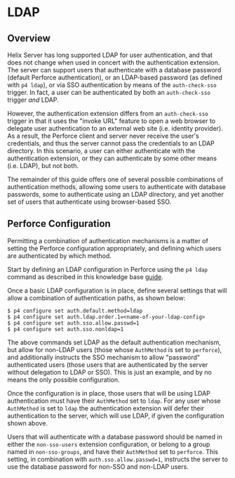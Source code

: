 # LDAP

## Overview

Helix Server has long supported LDAP for user authentication, and that does not
change when used in concert with the authentication extension. The server can
support users that authenticate with a database password (default Perforce
authentication), or an LDAP-based password (as defined with `p4 ldap`), or via
SSO authentication by means of the `auth-check-sso` trigger. In fact, a user can
be authenticated by both an `auth-check-sso` trigger _and_ LDAP.

However, the authentication extension differs from an `auth-check-sso` trigger
in that it uses the "invoke URL" feature to open a web browser to delegate user
authentication to an external web site (i.e. identity provider). As a result,
the Perforce client and server never receive the user's credentials, and thus
the server cannot pass the credentials to an LDAP directory. In this scenario, a
user can either authenticate with the authentication extension, or they can
authenticate by some other means (i.e. LDAP), but not both.

The remainder of this guide offers one of several possible combinations of
authentication methods, allowing some users to authenticate with database
passwords, some to authenticate using an LDAP directory, and yet another set of
users that authenticate using browser-based SSO.

## Perforce Configuration

Permitting a combination of authentication mechanisms is a matter of setting the
Perforce configuration appropriately, and defining which users are authenticated
by which method.

Start by defining an LDAP configuration in Perforce using the `p4 ldap` command
as described in this knowledge base
[guide](https://community.perforce.com/s/article/2590).

Once a basic LDAP configuration is in place, define several settings that will
allow a combination of authentication paths, as shown below:

```shell
$ p4 configure set auth.default.method=ldap
$ p4 configure set auth.ldap.order.1=<name-of-your-ldap-config>
$ p4 configure set auth.sso.allow.passwd=1
$ p4 configure set auth.sso.nonldap=1
```

The above commands set LDAP as the default authentication mechanism, but allow
for non-LDAP users (those whose `AuthMethod` is set to `perforce`), and
additionally instructs the SSO mechanism to allow "password" authenticated users
(those users that are authenticated by the server without delegation to LDAP or
SSO). This is just an example, and by no means the only possible configuration.

Once the configuration is in place, those users that will be using LDAP
authentication must have their `AuthMethod` set to `ldap`. For any user whose
`AuthMethod` is set to `ldap` the authentication extension will defer their
authentication to the server, which will use LDAP, if given the configuration
shown above.

Users that will authenticate with a database password should be named in either
the `non-sso-users` extension configuration, or belong to a group named in
`non-sso-groups`, and have their `AuthMethod` set to `perforce`. This setting,
in combination with `auth.sso.allow.passwd=1`, instructs the server to use the
database password for non-SSO and non-LDAP users.
